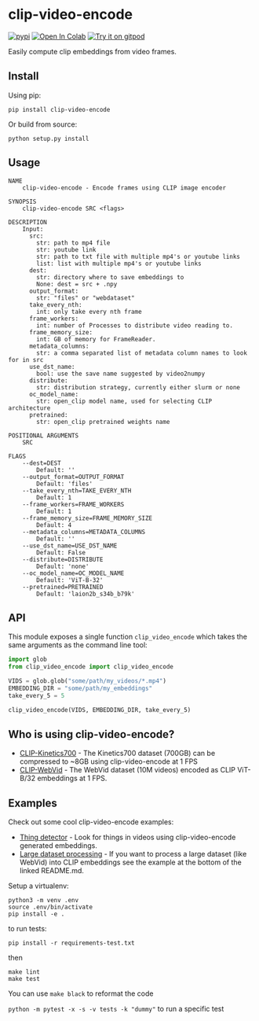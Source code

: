 # clip-video-encode
[![pypi](https://img.shields.io/pypi/v/clip-video-encode.svg)](https://pypi.python.org/pypi/clip-video-encode)
[![Open In Colab](https://colab.research.google.com/assets/colab-badge.svg)](https://colab.research.google.com/github/rom1504/clip-video-encode/blob/master/notebook/clip-video-encode.ipynb)
[![Try it on gitpod](https://img.shields.io/badge/try-on%20gitpod-brightgreen.svg)](https://gitpod.io/#https://github.com/rom1504/clip-video-encode)

Easily compute clip embeddings from video frames.

## Install

Using pip:
```
pip install clip-video-encode
```

Or build from source:
```
python setup.py install
```

## Usage 
```
NAME
    clip-video-encode - Encode frames using CLIP image encoder

SYNOPSIS
    clip-video-encode SRC <flags>

DESCRIPTION
    Input:
      src:
        str: path to mp4 file
        str: youtube link
        str: path to txt file with multiple mp4's or youtube links
        list: list with multiple mp4's or youtube links
      dest:
        str: directory where to save embeddings to
        None: dest = src + .npy
      output_format:
        str: "files" or "webdataset"
      take_every_nth:
        int: only take every nth frame
      frame_workers:
        int: number of Processes to distribute video reading to.
      frame_memory_size:
        int: GB of memory for FrameReader.
      metadata_columns:
        str: a comma separated list of metadata column names to look for in src
      use_dst_name:
        bool: use the save name suggested by video2numpy
      distribute:
        str: distribution strategy, currently either slurm or none
      oc_model_name:
        str: open_clip model name, used for selecting CLIP architecture
      pretrained:
        str: open_clip pretrained weights name

POSITIONAL ARGUMENTS
    SRC

FLAGS
    --dest=DEST
        Default: ''
    --output_format=OUTPUT_FORMAT
        Default: 'files'
    --take_every_nth=TAKE_EVERY_NTH
        Default: 1
    --frame_workers=FRAME_WORKERS
        Default: 1
    --frame_memory_size=FRAME_MEMORY_SIZE
        Default: 4
    --metadata_columns=METADATA_COLUMNS
        Default: ''
    --use_dst_name=USE_DST_NAME
        Default: False
    --distribute=DISTRIBUTE
        Default: 'none'
    --oc_model_name=OC_MODEL_NAME
        Default: 'ViT-B-32'
    --pretrained=PRETRAINED
        Default: 'laion2b_s34b_b79k'
```

## API

This module exposes a single function `clip_video_encode` which takes the same arguments as the command line tool:
```python
import glob
from clip_video_encode import clip_video_encode

VIDS = glob.glob("some/path/my_videos/*.mp4")
EMBEDDING_DIR = "some/path/my_embeddings"
take_every_5 = 5

clip_video_encode(VIDS, EMBEDDING_DIR, take_every_5)
```

## Who is using clip-video-encode?
* [CLIP-Kinetics700](https://huggingface.co/datasets/iejMac/CLIP-Kinetics700) - The Kinetics700 dataset (700GB) can be compressed to ~8GB using clip-video-encode at 1 FPS
* [CLIP-WebVid](https://huggingface.co/datasets/iejMac/CLIP-WebVid) - The WebVid dataset (10M videos) encoded as CLIP ViT-B/32 embeddings at 1 FPS.

## Examples
Check out some cool clip-video-encode examples:
* [Thing detector](https://github.com/iejMac/clip-video-encode/tree/main/examples/thing_detector) - Look for things in videos using clip-video-encode generated embeddings.
* [Large dataset processing](https://github.com/iejMac/clip-video-encode/tree/main/clip_video_encode/dataset) - If you want to process a large dataset (like WebVid) into CLIP embeddings see the example at the bottom of the linked README.md.

Setup a virtualenv:

```
python3 -m venv .env
source .env/bin/activate
pip install -e .
```

to run tests:
```
pip install -r requirements-test.txt
```
then 
```
make lint
make test
```

You can use `make black` to reformat the code

`python -m pytest -x -s -v tests -k "dummy"` to run a specific test
